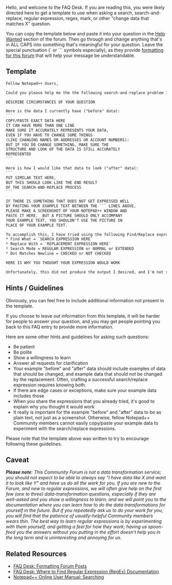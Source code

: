Hello, and welcome to the FAQ Desk.  If you are reading this, you were likely directed here to get a template to use when asking a search, search-and-replace, regular expression, regex, mark, or other "change data that matches X" question.

You can copy the template below and paste it into your question in the [Help Wanted](https://community.notepad-plus-plus.org/category/4/help-wanted) section of the forum.  Then go through and change anything that's in ALL CAPS into something that's meaningful for your question.  Leave the special punctuation (\` or \`\`\` symbols especially), as they provide [formatting for this forum](https://community.notepad-plus-plus.org/topic/21925/faq-desk-formatting-forum-posts) that will help your message be understandable.

## Template

~~~txt
Fellow Notepad++ Users,

Could you please help me the the following search-and-replace problem I am having?

DESCRIBE CIRCUMSTANCES OF YOUR QUESTION

Here is the data I currently have ("before" data):
```
COPY/PASTE EXACT DATA HERE
IT CAN HAVE MORE THAN ONE LINE
MAKE SURE IT ACCURATELY REPRESENTS YOUR DATA,
EVEN IF YOU HAVE TO CHANGE SOME THINGS 
(LIKE CHANGING NAMES OR ADDRESSES OR ACCOUNT NUMBERS):
BUT IF YOU DO CHANGE SOMETHING, MAKE SURE THE
STRUCTURE AND LOOK OF THE DATA IS STILL ACCURATELY
REPRESENTED
```

Here is how I would like that data to look ("after" data):
```
PUT SIMILAR TEXT HERE,
BUT THIS SHOULD LOOK LIKE THE END RESULT
OF THE SEARCH-AND-REPLACE PROCESS
```

IF THERE IS SOMETHING THAT DOES NOT GET EXPRESSED WELL 
BY PASTING YOUR EXAMPLE TEXT BETWEEN THE ``` LINES ABOVE,
PLEASE MAKE A SCREENSHOT OF YOUR NOTEPAD++ WINDOW AND
PASTE IT HERE.  BUT A PICTURE SHOULD ONLY ACCOMPANY
YOUR EXAMPLE TEXT, YOU SHOULDN'T USE THE PICTURE IN
PLACE OF YOUR EXAMPLE TEXT.

To accomplish this, I have tried using the following Find/Replace expressions and settings
* Find What = `SEARCH EXPRESSION HERE`
* Replace With = `REPLACEMENT EXPRESSION HERE`
* Search Mode = REGULAR EXPRESSION or NORMAL or EXTENDED
* Dot Matches Newline = CHECKED or NOT CHECKED

HERE IS WHY YOU THOUGHT YOUR EXPRESSION WOULD WORK

Unfortunately, this did not produce the output I desired, and I'm not sure why. Could you please help me understand what went wrong and help me find the solution?
~~~

## Hints / Guidelines

Obviously, you can feel free to include additional information not present in the template.  

If you choose to leave out information from this template, it will be harder for people to answer your question, and you may get people pointing you back to this FAQ entry to provide more information.

Here are some other hints and guidelines for asking such questions:

* Be patient
* Be polite
* Show a willingness to learn
* Answer all requests for clarification
* Your example "before" and "after" data should include examples of data that should be changed, and example data that should _not_ be changed by the replacement.  Often, crafting a successful search/replace expression requires knowing both.
* If there are edge cases or exceptions, make sure your example data includes those
* When you share the expressions that you already tried, it's good to explain why you thought it would work
* It really is important for the example "before" and "after" data to be as plain text, not just as a screenshot.  Otherwise, fellow Notepad++ Community members cannot easily copy/paste your example data to experiment with the search/replace expressions.

Please note that the template above was written to try to encourage following these guidelines.

## Caveat

_**Please note**: This Community Forum is not a data transformation service; you should not expect to be able to always say "I have data like X and want it to look like Y" and have us do all the work for you.  If you are new to the Forum, and new to regular expressions, we will often give help on the first few (one to three) data-transformation questions, especially if they are well-asked and you show a willingness to learn; and we will point you to the documentation where you can learn how to do the data transformations for yourself in the future.  But if you repeatedly ask us to do your work for you, you will find that the patience of usually-helpful Community members wears thin.  The best way to learn regular expressions is by experimenting with them yourself, and getting a feel for how they work; having us spoon-feed you the answers without you putting in the effort doesn't help you in the long term and is uninteresting and annoying for us._

## Related Resources

* [FAQ Desk: Formatting Forum Posts](https://community.notepad-plus-plus.org/topic/21925/faq-desk-formatting-forum-posts)
* [FAQ Desk: Where to Find Regular Expression (RegEx) Documentation](https://community.notepad-plus-plus.org/topic/15765/faq-desk-where-to-find-regular-expressions-regex-documentation)
* [Notepad++ Online User Manual: Searching](https://npp-user-manual.org/docs/searching/)
